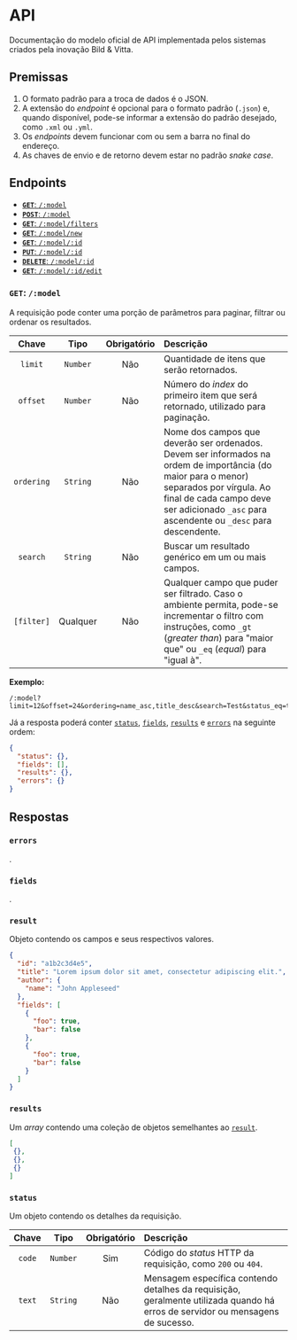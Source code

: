 # API

Documentação do modelo oficial de API implementada pelos sistemas criados pela inovação Bild & Vitta.

## Premissas

1. O formato padrão para a troca de dados é o JSON.
1. A extensão do _endpoint_ é opcional para o formato padrão (`.json`) e, quando disponível, pode-se informar a extensão do padrão desejado, como `.xml` ou `.yml`.
1. Os _endpoints_ devem funcionar com ou sem a barra no final do endereço.
1. As chaves de envio e de retorno devem estar no padrão _snake case_.

## Endpoints

- [**`GET`**: `/:model`](#get-model)
- [**`POST`**: `/:model`](#)
- [**`GET`**: `/:model/filters`](#)
- [**`GET`**: `/:model/new`](#)
- [**`GET`**: `/:model/:id`](#)
- [**`PUT`**: `/:model/:id`](#)
- [**`DELETE`**: `/:model/:id`](#)
- [**`GET`**: `/:model/:id/edit`](#)

### `GET`: `/:model`

A requisição pode conter uma porção de parâmetros para paginar, filtrar ou ordenar os resultados.

| Chave | Tipo | Obrigatório | Descrição |
|:-:|:-:|:-:|:-|
| `limit` | `Number` | Não | Quantidade de itens que serão retornados. |
| `offset` | `Number` | Não | Número do _index_ do primeiro item que será retornado, utilizado para paginação. |
| `ordering` | `String` | Não | Nome dos campos que deverão ser ordenados. Devem ser informados na ordem de importância (do maior para o menor) separados por vírgula. Ao final de cada campo deve ser adicionado `_asc` para ascendente ou `_desc` para descendente. |
| `search` | `String` | Não | Buscar um resultado genérico em um ou mais campos. |
| `[filter]` | Qualquer | Não | Qualquer campo que puder ser filtrado. Caso o ambiente permita, pode-se incrementar o filtro com instruções, como `_gt` (_greater than_) para "maior que" ou `_eq` (_equal_) para "igual à". |

**Exemplo:**

```
/:model?limit=12&offset=24&ordering=name_asc,title_desc&search=Test&status_eq=true
```

Já a resposta poderá conter [`status`](#status), [`fields`](#fields), [`results`](#results) e [`errors`](#errors) na seguinte ordem:

``` json
{
  "status": {},
  "fields": [],
  "results": {},
  "errors": {}
}
```

## Respostas

### `errors`

.

### `fields`

.

### `result`

Objeto contendo os campos e seus respectivos valores.

``` json
{
  "id": "a1b2c3d4e5",
  "title": "Lorem ipsum dolor sit amet, consectetur adipiscing elit.",
  "author": {
    "name": "John Appleseed"
  },
  "fields": [
    {
      "foo": true,
      "bar": false
    },
    {
      "foo": true,
      "bar": false
    }
  ]
}
```

### `results`

Um _array_ contendo uma coleção de objetos semelhantes ao [`result`](#result).

``` json
[
 {},
 {},
 {}
]
```

### `status`

Um objeto contendo os detalhes da requisição.

| Chave | Tipo | Obrigatório | Descrição |
|:-:|:-:|:-:|:-|
| `code` | `Number` | Sim | Código do _status_ HTTP da requisição, como `200` ou `404`. |
| `text` | `String` | Não | Mensagem específica contendo detalhes da requisição, geralmente utilizada quando há erros de servidor ou mensagens de sucesso. |












